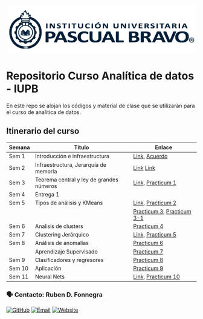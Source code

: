 
<center> <img src="Images/iupb_logo.png" width="500px"/> </center>


# Repositorio Curso Analítica de datos - IUPB

En este repo se alojan los códigos y material de clase que se utilizarán para el curso de analítica de datos. 


## Itinerario del curso

| Semana | Título | Enlace |
|---|---|---|
| Sem 1 | Introducción e infraestructura | [Link](https://docs.google.com/presentation/d/137RJFWS8mQjaWugO7EcMGUhRBeToeU6AOgmpAwaHqG8/edit?usp=sharing), [Acuerdo](https://drive.google.com/file/d/11paNIQki_Kevf3In5SLwaYnS3b77iPca/view) 
| Sem 2 | Infraestructura, Jerarquía de memoria | [Link](https://docs.google.com/presentation/d/1f4w80HbtQPWiXKut-2Ezepie1Rrp4PiCMNZJSaiMwD0/edit?usp=sharing) [Link](https://docs.google.com/presentation/d/1N1StbCWDEpE_FYBPsvRMrTLU1D19Kz-C_oaWlsnzehE/edit?usp=sharing) 
| Sem 3 | Teorema central y ley de grandes números | [Link](https://docs.google.com/presentation/d/1eyCJ1O-beCWy9SJBTVfFAMWUw-uZhOsLTS9xgi_pHgQ/edit#slide=id.g27ad74154df_0_0), [Practicum 1](https://github.com/rubenfonnegra/analitica_datos/blob/master/Sem_5/Practicum_1.ipynb) 
| Sem 4 | Entrega 1
| Sem 5 | Tipos de análisis y KMeans | [Link](https://docs.google.com/presentation/d/1ppdv35H4vk97xD9pP0X91SxHxBQbrRRxuMEP2RDeZeA/edit?usp=sharing), [Practicum 2](https://github.com/rubenfonnegra/analitica_datos/blob/master/Sem_5/Practicum_2.ipynb)
|  |  | [Practicum 3](https://github.com/rubenfonnegra/analitica_datos/blob/master/Sem_6/Practicum_3.ipynb), [Practicum 3-1](https://github.com/rubenfonnegra/analitica_datos/blob/master/Sem_6/Practicum_3-1.ipynb) 
| Sem 6 | Analisis de clusters | [Practicum 4](https://github.com/rubenfonnegra/analitica_datos/blob/master/Sem_7/Practicum_4-1.ipynb)
| Sem 7  | Clustering Jerárquico | [Link](https://docs.google.com/presentation/d/1lbfjixb3nDVQwKYDe7tGtxIkS6-eJlWiUWPJ7iL1qpU/edit?usp=sharing), [Practicum 5](https://github.com/rubenfonnegra/analitica_datos/blob/master/Sem_7/Practicum_5.ipynb) 
| Sem 8 | Análisis de anomalías | [Practicum 6](https://github.com/rubenfonnegra/analitica_datos/blob/master/Sem_8/Practicum_6.ipynb)
|   | Aprendizaje Supervisado | [Practicum 7](https://github.com/rubenfonnegra/analitica_datos/blob/master/Sem_8/Practicum_7.ipynb) 
| Sem 9 | Clasificadores y regresores | [Practicum 8](https://github.com/rubenfonnegra/analitica_datos/blob/master/Sem_9/Practicum_8.ipynb)
| Sem 10 | Aplicación | [Practicum 9](https://github.com/rubenfonnegra/analitica_datos/blob/master/Sem_10/Practicum_9.ipynb)
| Sem 11 | Neural Nets | [Link](https://es.slideshare.net/databricks/introduction-to-neural-networks-122033415), [Practicum 10](https://github.com/rubenfonnegra/analitica_datos/blob/master/Sem_11/Practicum_10.ipynb)





### 🗣️ Contacto: Ruben D. Fonnegra

  [![GitHub](https://img.shields.io/badge/github-%23121011.svg?style=for-the-badge&logo=github&logoColor=white)](https://github.com/rubenfonnegra) 
  [![Email](https://img.shields.io/badge/Email-c14438?style=for-the-badge&logo=gmail&logoColor=white)](mailto:ruben.fonnegra@pascuabravo.edu.co "Connect via Email")
  [![Website](https://img.shields.io/badge/website-%230070D1.svg?style=for-the-badge&logo=About.me&logoColor=white)](https://rubenfonnegra.github.io/)
